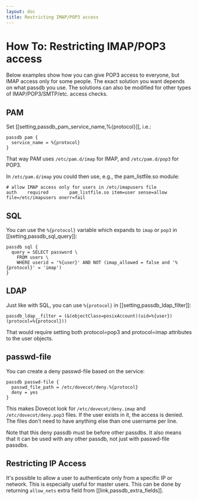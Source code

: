 ```yaml
---
layout: doc
title: Restricting IMAP/POP3 access
---
```


# How To: Restricting IMAP/POP3 access

Below examples show how you can give POP3 access to everyone, but IMAP
access only for some people. The exact solution you want depends on what
passdb you use. The solutions can also be modified for other types of
IMAP/POP3/SMTP/etc. access checks.

## PAM

Set [[setting,passdb_pam_service_name,%{protocol}]], i.e.:

```[dovecot.conf]
passdb pam {
  service_name = %{protocol}
}
```

That way PAM uses `/etc/pam.d/imap` for IMAP, and `/etc/pam.d/pop3` for POP3.

In `/etc/pam.d/imap` you could then use, e.g., the pam_listfile.so module:

```[/etc/pam.d/imap]
# allow IMAP access only for users in /etc/imapusers file
auth    required        pam_listfile.so item=user sense=allow file=/etc/imapusers onerr=fail
```

## SQL

You can use the `%{protocol}` variable which expands to `imap` or `pop3` in
[[setting,passdb_sql_query]]:

```[dovecot.conf]
passdb sql {
  query = SELECT password \
    FROM users \
    WHERE userid = '%{user}' AND NOT (imap_allowed = false and '%{protocol}' = 'imap')
}
```

## LDAP

Just like with SQL, you can use `%{protocol}` in [[setting,passdb_ldap_filter]]:

```
passdb_ldap__filter = (&(objectClass=posixAccount)(uid=%{user})(protocol=%{protocol}))
```

That would require setting both protocol=pop3 and protocol=imap attributes
to the user objects.

## passwd-file

You can create a deny passwd-file based on the service:

```[dovecot.conf]
passdb passwd-file {
  passwd_file_path = /etc/dovecot/deny.%{protocol}
  deny = yes
}
```

This makes Dovecot look for `/etc/dovecot/deny.imap` and
`/etc/dovecot/deny.pop3` files. If the user exists in it, the access
is denied. The files don't need to have anything else than one username
per line.

Note that this deny passdb must be before other passdbs. It also means
that it can be used with any other passdb, not just with passwd-file
passdbs.

## Restricting IP Access

It's possible to allow a user to authenticate only from a specific IP or
network. This is especially useful for master users. This can be done by
returning `allow_nets` extra field from [[link,passdb_extra_fields]].
